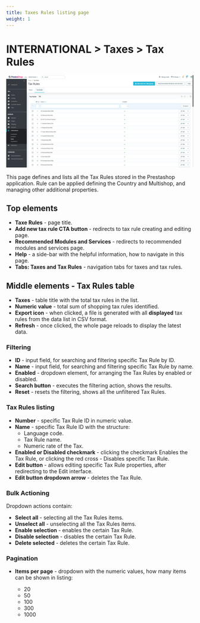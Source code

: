 ```yaml
---
title: Taxes Rules listing page
weight: 1
---
```


# INTERNATIONAL > Taxes > Tax Rules

![Tax Rules](static/img/international-tax-rules.png)

This page defines and lists all the Tax Rules stored in the Prestashop application. Rule can be applied defining the Country and Multishop, and managing other additional properties.

## Top elements

- **Taxe Rules** - page title.
- **Add new tax rule CTA button** - redirects to tax rule creating and editing page.
- **Recommended Modules and Services** - redirects to recommended modules and services page.
- **Help** - a side-bar with the helpful information, how to navigate in this page.
- **Tabs: Taxes and Tax Rules** - navigation tabs for taxes and tax rules.

## Middle elements - Tax Rules table

- **Taxes** - table title with the total tax rules in the list.
- **Numeric value** - total sum of shopping tax rules identified.
- **Export icon** - when clicked, a file is generated with all **displayed** tax rules from the data list in CSV format.
- **Refresh** - once clicked, the whole page reloads to display the latest data.

### Filtering

- **ID** - input field, for searching and filtering specific Tax Rule by ID.
- **Name** - input field, for searching and filtering specific Tax Rule by name.
- **Enabled** - dropdown element, for arranging the Tax Rules by enabled or disabled.
- **Search button** - executes the filtering action, shows the results.
- **Reset** - resets the filtering, shows all the unfiltered Tax Rules.

### Tax Rules listing

- **Number** - specific Tax Rule ID in numeric value.
- **Name** - specific Tax Rule ID with the structure:
  - Language code. 
  - Tax Rule name. 
  - Numeric rate of the Tax.
- **Enabled or Disabled checkmark** - clicking the checkmark Enables the Tax Rule, or clicking the red cross - Disables specific Tax Rule.
- **Edit button** - allows editing specific Tax Rule properties, after redirecting to the Edit interface.
- **Edit button dropdown arrow** - deletes the Tax Rule.

### Bulk Actioning

Dropdown actions contain:<br>

- **Select all** - selecting all the Tax Rules items.
- **Unselect all** - unselecting all the Tax Rules items.
- **Enable selection** - enables the certain Tax Rule.
- **Disable selection** - disables the certain Tax Rule.
- **Delete selected** - deletes the certain Tax Rule.

### Pagination

- **Items per page** - dropdown with the numeric values, how many items can be shown in listing:

  - 20
  - 50
  - 100
  - 300
  - 1000

